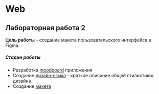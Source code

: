 # Web

## Лабораторная работа 2

**Цель работы** - создание макета пользовательского интерфейса в Figma.

##### Стадии работы
* Разработка [moodboard](https://www.figma.com/file/inltQpxfOWznonBO2Q3BmI/?node-id=192%3A2) приложения
* Создание [дизайн-языка](https://www.figma.com/file/inltQpxfOWznonBO2Q3BmI/?node-id=61%3A34) - краткое описание общей стилистики/дизайна
* Создание [макета](https://www.figma.com/file/inltQpxfOWznonBO2Q3BmI/?node-id=0%3A1)
